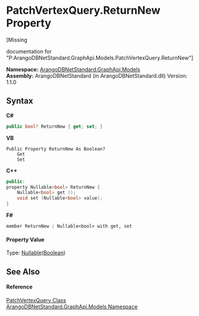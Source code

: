 # PatchVertexQuery.ReturnNew Property 
 

\[Missing <summary> documentation for "P:ArangoDBNetStandard.GraphApi.Models.PatchVertexQuery.ReturnNew"\]

**Namespace:**&nbsp;<a href="6fb2338d-d8f7-f9c1-2056-1702fe9bf954">ArangoDBNetStandard.GraphApi.Models</a><br />**Assembly:**&nbsp;ArangoDBNetStandard (in ArangoDBNetStandard.dll) Version: 1.1.0

## Syntax

**C#**<br />
``` C#
public bool? ReturnNew { get; set; }
```

**VB**<br />
``` VB
Public Property ReturnNew As Boolean?
	Get
	Set
```

**C++**<br />
``` C++
public:
property Nullable<bool> ReturnNew {
	Nullable<bool> get ();
	void set (Nullable<bool> value);
}
```

**F#**<br />
``` F#
member ReturnNew : Nullable<bool> with get, set

```


#### Property Value
Type: <a href="https://docs.microsoft.com/dotnet/api/system.nullable-1" target="_blank" rel="noopener noreferrer">Nullable</a>(<a href="https://docs.microsoft.com/dotnet/api/system.boolean" target="_blank" rel="noopener noreferrer">Boolean</a>)

## See Also


#### Reference
<a href="38756543-faa6-57a8-e43f-3631ab41ff07">PatchVertexQuery Class</a><br /><a href="6fb2338d-d8f7-f9c1-2056-1702fe9bf954">ArangoDBNetStandard.GraphApi.Models Namespace</a><br />